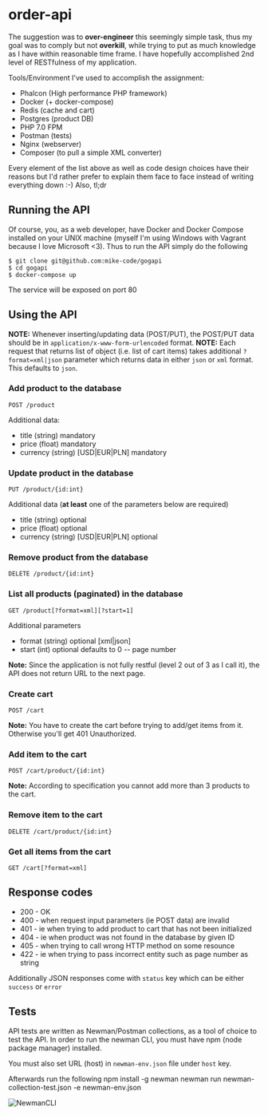 # order-api

The suggestion was to **over-engineer** this seemingly simple task, thus my goal was to comply but not **overkill**, while trying to put as much knowledge as I have within reasonable time frame. I have hopefully accomplished 2nd level of RESTfulness of my application.

Tools/Environment I've used to accomplish the assignment:
 - Phalcon (High performance PHP framework) 
 - Docker (+ docker-compose)
 - Redis (cache and cart)
 - Postgres (product DB)
 - PHP 7.0 FPM
 - Postman (tests)
 - Nginx (webserver)
 - Composer (to pull a simple XML converter)
 
Every element of the list above as well as code design choices have their reasons but I'd rather prefer to explain them face to face instead of writing everything down :-) Also, tl;dr

## Running the API

Of course, you, as a web developer, have Docker and Docker Compose installed on your UNIX machine (myself I'm using Windows with Vagrant because I love Microsoft <3). Thus to run the API simply do the following

    $ git clone git@github.com:mike-code/gogapi
    $ cd gogapi
    $ docker-compose up

The service will be exposed on port 80

## Using the API

**NOTE:** Whenever inserting/updating data (POST/PUT), the POST/PUT data should be in `application/x-www-form-urlencoded` format.
**NOTE:** Each request that returns list of object (i.e. list of cart items) takes additional `?format=xml|json` parameter which returns data in either `json` or `xml` format. This defaults to `json`.


### Add product to the database

    POST /product
    
Additional data:
* title (string) mandatory
* price (float) mandatory
* currency (string) [USD|EUR|PLN] mandatory
    
    
### Update product in the database

    PUT /product/{id:int}
    
Additional data (**at least** one of the parameters below are required)
* title (string) optional
* price (float) optional
* currency (string) [USD|EUR|PLN] optional
    

### Remove product from the database

    DELETE /product/{id:int}
    
    
### List all products (paginated) in the database

    GET /product[?format=xml][?start=1]
    
Additional parameters
* format (string) optional [xml|json]
* start (int) optional defaults to 0 -- page number

**Note:** Since the application is not fully restful (level 2 out of 3 as I call it), the API does not return URL to the next page.


### Create cart

    POST /cart
 
**Note:** You have to create the cart before trying to add/get items from it. Otherwise you'll get 401 Unauthorized.

### Add item to the cart

    POST /cart/product/{id:int}

**Note:** According to specification you cannot add more than 3 products to the cart.
    
### Remove item to the cart

    DELETE /cart/product/{id:int}
    

### Get all items from the cart

    GET /cart[?format=xml]
    

## Response codes

* 200 - OK
* 400 - when request input parameters (ie POST data) are invalid
* 401 - ie when trying to add product to cart that has not been initialized
* 404 - ie when product was not found in the database by given ID
* 405 - when trying to call wrong HTTP method on some resounce
* 422 - ie when trying to pass incorrect entity such as page number as string

Additionally JSON responses come with `status` key which can be either `success` or `error`

## Tests

API tests are written as Newman/Postman collections, as a tool of choice to test the API.
In order to run the newman CLI, you must have npm (node package manager) installed.

You must also set URL (host) in `newman-env.json` file under `host` key.

Afterwards run the following
    npm install -g newman
    newman run newman-collection-test.json -e newman-env.json

![NewmanCLI](https://i.imgur.com/cntiQ0w.png)




    
